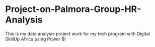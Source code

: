 # Project-on-Palmora-Group-HR-Analysis
This is my data analysis project work for my tech program with Digital SkillUp Africa using Power BI
